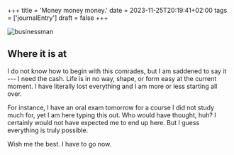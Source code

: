 +++
title = 'Money money money.'
date = 2023-11-25T20:19:41+02:00
tags = ['journalEntry']
draft = false
+++

![businessman](/businessMan.png)

## Where it is at

I do not know how to begin with this comrades, but I am saddened to say it --- I need the cash. Life is in no way, shape, or form easy at the current moment. I have literally lost everything and I am more or less starting all over.

For instance, I have an oral exam tomorrow for a course I did not study much for, yet I am here typing this out. Who would have thought, huh? I certainly would not have expected me to end up here. But I guess everything is truly possible.

Wish me the best. I have to go now.
